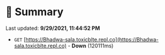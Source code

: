 # 📖 Summary
Last updated: **9/29/2021, 11:44:52 PM**

- `GET` [https://Bhadwa-sala.toxicblte.repl.co](https://Bhadwa-sala.toxicblte.repl.co) - **Down** (120111ms)
